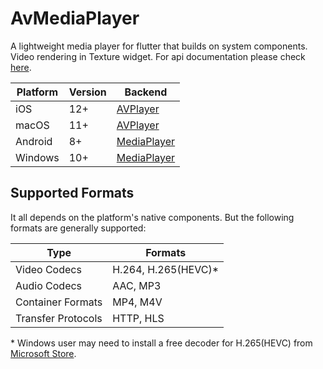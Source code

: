 # AvMediaPlayer

A lightweight media player for flutter that builds on system components. Video rendering in Texture widget.
For api documentation please check [here](https://pub.dev/documentation/av_media_player/latest/index/index-library.html).

| Platform | Version | Backend                                                                                 |
| -------- | ------- | --------------------------------------------------------------------------------------- |
| iOS      | 12+     | [AVPlayer](https://developer.apple.com/documentation/avfoundation/avplayer/)            |
| macOS    | 11+     | [AVPlayer](https://developer.apple.com/documentation/avfoundation/avplayer/)            |
| Android  | 8+      | [MediaPlayer](https://developer.android.com/reference/kotlin/android/media/MediaPlayer) |
| Windows  | 10+     | [MediaPlayer](https://learn.microsoft.com/uwp/api/windows.media.playback.mediaplayer)   |

## Supported Formats

It all depends on the platform's native components. But the following formats are generally supported:

| Type               | Formats              |
| ------------------ | -------------------- |
| Video Codecs       | H.264, H.265(HEVC)\* |
| Audio Codecs       | AAC, MP3             |
| Container Formats  | MP4, M4V             |
| Transfer Protocols | HTTP, HLS            |

\* Windows user may need to install a free decoder for H.265(HEVC) from [Microsoft Store](https://apps.microsoft.com/detail/9n4wgh0z6vhq).
